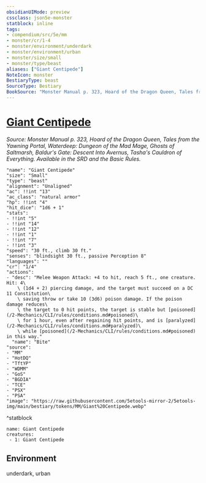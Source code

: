```yaml
---
obsidianUIMode: preview
cssclass: json5e-monster
statblock: inline
tags:
- compendium/src/5e/mm
- monster/cr/1-4
- monster/environment/underdark
- monster/environment/urban
- monster/size/small
- monster/type/beast
aliases: ["Giant Centipede"]
NoteIcon: monster
BestiaryType: beast
SourceType: Bestiary
BookSource: "Monster Manual p. 323, Hoard of the Dragon Queen, Tales from the Yawning Portal, Waterdeep: Dungeon of the Mad Mage, Ghosts of Saltmarsh, Baldur's Gate: Descent Into Avernus, Tasha's Cauldron of Everything. Available in the SRD and the Basic Rules."
---
```

# [Giant Centipede](2-Mechanics/CLI/bestiary/beast/giant-centipede.md)
*Source: Monster Manual p. 323, Hoard of the Dragon Queen, Tales from the Yawning Portal, Waterdeep: Dungeon of the Mad Mage, Ghosts of Saltmarsh, Baldur's Gate: Descent Into Avernus, Tasha's Cauldron of Everything. Available in the SRD and the Basic Rules.*  

```statblock
"name": "Giant Centipede"
"size": "Small"
"type": "beast"
"alignment": "Unaligned"
"ac": !!int "13"
"ac_class": "natural armor"
"hp": !!int "4"
"hit_dice": "1d6 + 1"
"stats":
- !!int "5"
- !!int "14"
- !!int "12"
- !!int "1"
- !!int "7"
- !!int "3"
"speed": "30 ft., climb 30 ft."
"senses": "blindsight 30 ft., passive Perception 8"
"languages": ""
"cr": "1/4"
"actions":
- "desc": "Melee Weapon Attack: +4 to hit, reach 5 ft., one creature. Hit: 4\
    \ (1d4 + 2) piercing damage, and the target must succeed on a DC 11 Constitution\
    \ saving throw or take 10 (3d6) poison damage. If the poison damage reduces\
    \ the target to 0 hit points, the target is stable but [poisoned](/2-Mechanics/CLI/rules/conditions.md#poisoned)\
    \ for 1 hour, even after regaining hit points, and is [paralyzed](/2-Mechanics/CLI/rules/conditions.md#paralyzed)\
    \ while [poisoned](/2-Mechanics/CLI/rules/conditions.md#poisoned) in this way."
  "name": "Bite"
"source":
- "MM"
- "HotDQ"
- "TftYP"
- "WDMM"
- "GoS"
- "BGDIA"
- "TCE"
- "PSX"
- "PSA"
"image": "https://raw.githubusercontent.com/5etools-mirror-2/5etools-img/main/bestiary/tokens/MM/Giant%20Centipede.webp"
```
^statblock

```encounter-table
name: Giant Centipede
creatures:
 - 1: Giant Centipede
```

## Environment

underdark, urban